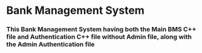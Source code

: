 #                                            Bank Management System
### This Bank Management System having both the Main BMS C++ file and Authentication C++ file without Admin file, along with the Admin Authentication file
